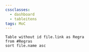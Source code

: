 ```yaml
---
cssclasses:
  - dashboard
  - tableitens
tags: MoC
---
```


```dataview
Table without id file.link as Regra
from #Regras
sort file.name asc
```